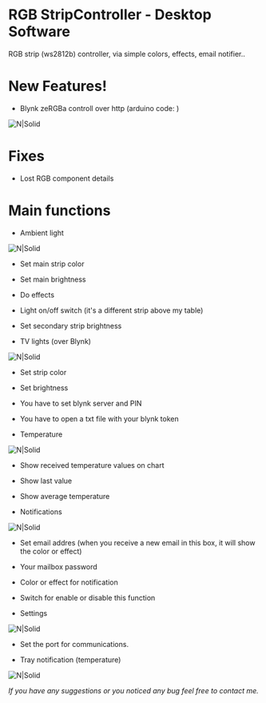# RGB StripController - Desktop Software
RGB strip (ws2812b) controller, via simple colors, effects, email notifier..

# New Features!
  - Blynk zeRGBa controll over http (arduino code: )

![N|Solid](https://static.tildacdn.com/tild3631-3462-4933-a462-633739303731/Blynk_logo_diamond2x.png)


# Fixes
- Lost RGB component details

# Main functions
- Ambient light

![N|Solid](https://raw.githubusercontent.com/bankotamas/RGBStripController-Desktop-Software/master/rgb_strip_handler/Pictures/form_view.jpg)
  - Set main strip color
  - Set main brightness
  - Do effects
  - Light on/off switch (it's a different strip above my table)
  - Set secondary strip brightness

- TV lights (over Blynk)

![N|Solid](https://raw.githubusercontent.com/bankotamas/RGBStripController-Desktop-Software/master/rgb_strip_handler/Pictures/form_view_tv_lights.jpg)
  - Set strip color
  - Set brightness
  - You have to set blynk server and PIN
  - You have to open a txt file with your blynk token

- Temperature

![N|Solid](https://raw.githubusercontent.com/bankotamas/RGBStripController-Desktop-Software/master/rgb_strip_handler/Pictures/form_view_temperature.jpg)
  - Show received temperature values on chart
  - Show last value
  - Show average temperature
  
- Notifications

![N|Solid](https://raw.githubusercontent.com/bankotamas/RGBStripController-Desktop-Software/master/rgb_strip_handler/Pictures/form_view_notifications.jpg)
  - Set email addres (when you receive a new email in this box, it will show the color or effect)
  - Your mailbox password
  - Color or effect for notification
  - Switch for enable or disable this function
  
- Settings

![N|Solid](https://raw.githubusercontent.com/bankotamas/RGBStripController-Desktop-Software/master/rgb_strip_handler/Pictures/form_view_settings.jpg)
  - Set the port for communications.
  
- Tray notification (temperature)

![N|Solid](https://raw.githubusercontent.com/bankotamas/RGBStripController-Desktop-Software/master/rgb_strip_handler/Pictures/temperature.jpg)

*If you have any suggestions or you noticed any bug feel free to contact me.*

